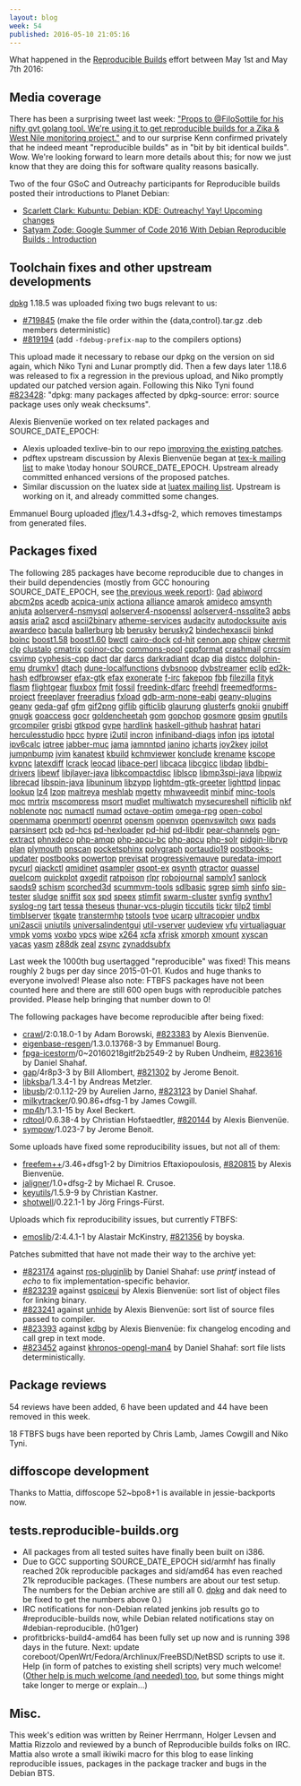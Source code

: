 ```yaml
---
layout: blog
week: 54
published: 2016-05-10 21:05:16
---
```


What happened in the [Reproducible
Builds](https://wiki.debian.org/ReproducibleBuilds) effort between May 1st and May 7th 2016:

Media coverage
--------------

There has been a surprising tweet last week: ["Props to @FiloSottile for his nifty gvt golang tool. We're using it to get reproducible builds for a Zika & West Nile monitoring project."](https://twitter.com/kennwhite/status/726785920972673024) and to our surprise Kenn confirmed privately that he indeed meant "reproducible builds" as in "bit by bit identical builds". Wow. We're looking forward to learn more details about this; for now we just know that they are doing this for software quality reasons basically.

Two of the four GSoC and Outreachy participants for Reproducible builds posted their introductions to Planet Debian:

 * [Scarlett Clark: Kubuntu: Debian: KDE: Outreachy! Yay! Upcoming changes](http://scarlettgatelyclark.com/2016/kubuntu-debian-kde-outreachy-yay-upcoming-changes/)
 * [Satyam Zode: Google Summer of Code 2016 With Debian Reproducible Builds : Introduction](https://satyamz.github.io/blog/2016/05/08/google-summer-of-code-2016-with-debian-reproducible-builds-introduction/)


Toolchain fixes and other upstream developments
-----------------------------------------------

[dpkg](https://tracker.debian.org/pkg/dpkg) 1.18.5 was uploaded fixing two bugs relevant to us:

 * [#719845](https://bugs.debian.org/719845) (make the file order within the  {data,control}.tar.gz .deb members deterministic)
 * [#819194](https://bugs.debian.org/819194) (add `-fdebug-prefix-map` to the compilers options)

This upload made it necessary to rebase our dpkg on the version on sid again, which Niko Tyni and Lunar promptly did. Then a few days later 1.18.6 was released to fix a regression in the previous upload, and Niko promptly updated our patched version again. 
Following this Niko Tyni found [#823428](https://bugs.debian.org/823428): "dpkg: many packages affected by dpkg-source: error: source package uses only weak checksums".

Alexis Bienvenüe worked on tex related packages and SOURCE_DATE_EPOCH:

 * Alexis uploaded texlive-bin to our repo [improving the existing patches](https://salsa.debian.org/reproducible-builds/texlive-bin/commits/pu/reproducible_builds).
 * pdftex upstream discussion by Alexis Bienvenüe began at [tex-k mailing list](https://www.tug.org/pipermail/tex-k/2016-May/002691.html) to make \today honour SOURCE_DATE_EPOCH. Upstream already committed enhanced versions of the proposed patches.
 * Similar discussion on the luatex side at [luatex mailing list](https://mailman.ntg.nl/pipermail/dev-luatex/2016-May/005700.html). Upstream is working on it, and already committed some changes. 

Emmanuel Bourg uploaded [jflex](https://tracker.debian.org/pkg/jflex)/1.4.3+dfsg-2, which removes timestamps from generated files.

Packages fixed
--------------


The following 285 packages have become reproducible due to changes in their
build dependencies (mostly from GCC honouring SOURCE_DATE_EPOCH, see [the previous week report](https://reproducible.alioth.debian.org/blog/posts/53/)):
[0ad](https://tracker.debian.org/0ad)
[abiword](https://tracker.debian.org/abiword)
[abcm2ps](https://tracker.debian.org/abcm2ps)
[acedb](https://tracker.debian.org/acedb)
[acpica-unix](https://tracker.debian.org/acpica-unix)
[actiona](https://tracker.debian.org/actiona)
[alliance](https://tracker.debian.org/alliance)
[amarok](https://tracker.debian.org/amarok)
[amideco](https://tracker.debian.org/amideco)
[amsynth](https://tracker.debian.org/amsynth)
[anjuta](https://tracker.debian.org/anjuta)
[aolserver4-nsmysql](https://tracker.debian.org/aolserver4-nsmysql)
[aolserver4-nsopenssl](https://tracker.debian.org/aolserver4-nsopenssl)
[aolserver4-nssqlite3](https://tracker.debian.org/aolserver4-nssqlite3)
[apbs](https://tracker.debian.org/apbs)
[aqsis](https://tracker.debian.org/aqsis)
[aria2](https://tracker.debian.org/aria2)
[ascd](https://tracker.debian.org/ascd)
[ascii2binary](https://tracker.debian.org/ascii2binary)
[atheme-services](https://tracker.debian.org/atheme-services)
[audacity](https://tracker.debian.org/audacity)
[autodocksuite](https://tracker.debian.org/autodocksuite)
[avis](https://tracker.debian.org/avis)
[awardeco](https://tracker.debian.org/awardeco)
[bacula](https://tracker.debian.org/bacula)
[ballerburg](https://tracker.debian.org/ballerburg)
[bb](https://tracker.debian.org/bb)
[berusky](https://tracker.debian.org/berusky)
[berusky2](https://tracker.debian.org/berusky2)
[bindechexascii](https://tracker.debian.org/bindechexascii)
[binkd](https://tracker.debian.org/binkd)
[boinc](https://tracker.debian.org/boinc)
[boost1.58](https://tracker.debian.org/boost1.58)
[boost1.60](https://tracker.debian.org/boost1.60)
[bwctl](https://tracker.debian.org/bwctl)
[cairo-dock](https://tracker.debian.org/cairo-dock)
[cd-hit](https://tracker.debian.org/cd-hit)
[cenon.app](https://tracker.debian.org/cenon.app)
[chipw](https://tracker.debian.org/chipw)
[ckermit](https://tracker.debian.org/ckermit)
[clp](https://tracker.debian.org/clp)
[clustalo](https://tracker.debian.org/clustalo)
[cmatrix](https://tracker.debian.org/cmatrix)
[coinor-cbc](https://tracker.debian.org/coinor-cbc)
[commons-pool](https://tracker.debian.org/commons-pool)
[cppformat](https://tracker.debian.org/cppformat)
[crashmail](https://tracker.debian.org/crashmail)
[crrcsim](https://tracker.debian.org/crrcsim)
[csvimp](https://tracker.debian.org/csvimp)
[cyphesis-cpp](https://tracker.debian.org/cyphesis-cpp)
[dact](https://tracker.debian.org/dact)
[dar](https://tracker.debian.org/dar)
[darcs](https://tracker.debian.org/darcs)
[darkradiant](https://tracker.debian.org/darkradiant)
[dcap](https://tracker.debian.org/dcap)
[dia](https://tracker.debian.org/dia)
[distcc](https://tracker.debian.org/distcc)
[dolphin-emu](https://tracker.debian.org/dolphin-emu)
[drumkv1](https://tracker.debian.org/drumkv1)
[dtach](https://tracker.debian.org/dtach)
[dune-localfunctions](https://tracker.debian.org/dune-localfunctions)
[dvbsnoop](https://tracker.debian.org/dvbsnoop)
[dvbstreamer](https://tracker.debian.org/dvbstreamer)
[eclib](https://tracker.debian.org/eclib)
[ed2k-hash](https://tracker.debian.org/ed2k-hash)
[edfbrowser](https://tracker.debian.org/edfbrowser)
[efax-gtk](https://tracker.debian.org/efax-gtk)
[efax](https://tracker.debian.org/efax)
[exonerate](https://tracker.debian.org/exonerate)
[f-irc](https://tracker.debian.org/f-irc)
[fakepop](https://tracker.debian.org/fakepop)
[fbb](https://tracker.debian.org/fbb)
[filezilla](https://tracker.debian.org/filezilla)
[fityk](https://tracker.debian.org/fityk)
[flasm](https://tracker.debian.org/flasm)
[flightgear](https://tracker.debian.org/flightgear)
[fluxbox](https://tracker.debian.org/fluxbox)
[fmit](https://tracker.debian.org/fmit)
[fossil](https://tracker.debian.org/fossil)
[freedink-dfarc](https://tracker.debian.org/freedink-dfarc)
[freehdl](https://tracker.debian.org/freehdl)
[freemedforms-project](https://tracker.debian.org/freemedforms-project)
[freeplayer](https://tracker.debian.org/freeplayer)
[freeradius](https://tracker.debian.org/freeradius)
[fxload](https://tracker.debian.org/fxload)
[gdb-arm-none-eabi](https://tracker.debian.org/gdb-arm-none-eabi)
[geany-plugins](https://tracker.debian.org/geany-plugins)
[geany](https://tracker.debian.org/geany)
[geda-gaf](https://tracker.debian.org/geda-gaf)
[gfm](https://tracker.debian.org/gfm)
[gif2png](https://tracker.debian.org/gif2png)
[giflib](https://tracker.debian.org/giflib)
[gifticlib](https://tracker.debian.org/gifticlib)
[glaurung](https://tracker.debian.org/glaurung)
[glusterfs](https://tracker.debian.org/glusterfs)
[gnokii](https://tracker.debian.org/gnokii)
[gnubiff](https://tracker.debian.org/gnubiff)
[gnugk](https://tracker.debian.org/gnugk)
[goaccess](https://tracker.debian.org/goaccess)
[gocr](https://tracker.debian.org/gocr)
[goldencheetah](https://tracker.debian.org/goldencheetah)
[gom](https://tracker.debian.org/gom)
[gopchop](https://tracker.debian.org/gopchop)
[gosmore](https://tracker.debian.org/gosmore)
[gpsim](https://tracker.debian.org/gpsim)
[gputils](https://tracker.debian.org/gputils)
[grcompiler](https://tracker.debian.org/grcompiler)
[grisbi](https://tracker.debian.org/grisbi)
[gtkpod](https://tracker.debian.org/gtkpod)
[gvpe](https://tracker.debian.org/gvpe)
[hardlink](https://tracker.debian.org/hardlink)
[haskell-github](https://tracker.debian.org/haskell-github)
[hashrat](https://tracker.debian.org/hashrat)
[hatari](https://tracker.debian.org/hatari)
[herculesstudio](https://tracker.debian.org/herculesstudio)
[hpcc](https://tracker.debian.org/hpcc)
[hypre](https://tracker.debian.org/hypre)
[i2util](https://tracker.debian.org/i2util)
[incron](https://tracker.debian.org/incron)
[infiniband-diags](https://tracker.debian.org/infiniband-diags)
[infon](https://tracker.debian.org/infon)
[ips](https://tracker.debian.org/ips)
[iptotal](https://tracker.debian.org/iptotal)
[ipv6calc](https://tracker.debian.org/ipv6calc)
[iqtree](https://tracker.debian.org/iqtree)
[jabber-muc](https://tracker.debian.org/jabber-muc)
[jama](https://tracker.debian.org/jama)
[jamnntpd](https://tracker.debian.org/jamnntpd)
[janino](https://tracker.debian.org/janino)
[jcharts](https://tracker.debian.org/jcharts)
[joy2key](https://tracker.debian.org/joy2key)
[jpilot](https://tracker.debian.org/jpilot)
[jumpnbump](https://tracker.debian.org/jumpnbump)
[jvim](https://tracker.debian.org/jvim)
[kanatest](https://tracker.debian.org/kanatest)
[kbuild](https://tracker.debian.org/kbuild)
[kchmviewer](https://tracker.debian.org/kchmviewer)
[konclude](https://tracker.debian.org/konclude)
[krename](https://tracker.debian.org/krename)
[kscope](https://tracker.debian.org/kscope)
[kvpnc](https://tracker.debian.org/kvpnc)
[latexdiff](https://tracker.debian.org/latexdiff)
[lcrack](https://tracker.debian.org/lcrack)
[leocad](https://tracker.debian.org/leocad)
[libace-perl](https://tracker.debian.org/libace-perl)
[libcaca](https://tracker.debian.org/libcaca)
[libcgicc](https://tracker.debian.org/libcgicc)
[libdap](https://tracker.debian.org/libdap)
[libdbi-drivers](https://tracker.debian.org/libdbi-drivers)
[libewf](https://tracker.debian.org/libewf)
[libjlayer-java](https://tracker.debian.org/libjlayer-java)
[libkcompactdisc](https://tracker.debian.org/libkcompactdisc)
[liblscp](https://tracker.debian.org/liblscp)
[libmp3spi-java](https://tracker.debian.org/libmp3spi-java)
[libpwiz](https://tracker.debian.org/libpwiz)
[librecad](https://tracker.debian.org/librecad)
[libspin-java](https://tracker.debian.org/libspin-java)
[libuninum](https://tracker.debian.org/libuninum)
[libzypp](https://tracker.debian.org/libzypp)
[lightdm-gtk-greeter](https://tracker.debian.org/lightdm-gtk-greeter)
[lighttpd](https://tracker.debian.org/lighttpd)
[linpac](https://tracker.debian.org/linpac)
[lookup](https://tracker.debian.org/lookup)
[lz4](https://tracker.debian.org/lz4)
[lzop](https://tracker.debian.org/lzop)
[maitreya](https://tracker.debian.org/maitreya)
[meshlab](https://tracker.debian.org/meshlab)
[mgetty](https://tracker.debian.org/mgetty)
[mhwaveedit](https://tracker.debian.org/mhwaveedit)
[minbif](https://tracker.debian.org/minbif)
[minc-tools](https://tracker.debian.org/minc-tools)
[moc](https://tracker.debian.org/moc)
[mrtrix](https://tracker.debian.org/mrtrix)
[mscompress](https://tracker.debian.org/mscompress)
[msort](https://tracker.debian.org/msort)
[mudlet](https://tracker.debian.org/mudlet)
[multiwatch](https://tracker.debian.org/multiwatch)
[mysecureshell](https://tracker.debian.org/mysecureshell)
[nifticlib](https://tracker.debian.org/nifticlib)
[nkf](https://tracker.debian.org/nkf)
[noblenote](https://tracker.debian.org/noblenote)
[nqc](https://tracker.debian.org/nqc)
[numactl](https://tracker.debian.org/numactl)
[numad](https://tracker.debian.org/numad)
[octave-optim](https://tracker.debian.org/octave-optim)
[omega-rpg](https://tracker.debian.org/omega-rpg)
[open-cobol](https://tracker.debian.org/open-cobol)
[openmama](https://tracker.debian.org/openmama)
[openmprtl](https://tracker.debian.org/openmprtl)
[openrpt](https://tracker.debian.org/openrpt)
[opensm](https://tracker.debian.org/opensm)
[openvpn](https://tracker.debian.org/openvpn)
[openvswitch](https://tracker.debian.org/openvswitch)
[owx](https://tracker.debian.org/owx)
[pads](https://tracker.debian.org/pads)
[parsinsert](https://tracker.debian.org/parsinsert)
[pcb](https://tracker.debian.org/pcb)
[pd-hcs](https://tracker.debian.org/pd-hcs)
[pd-hexloader](https://tracker.debian.org/pd-hexloader)
[pd-hid](https://tracker.debian.org/pd-hid)
[pd-libdir](https://tracker.debian.org/pd-libdir)
[pear-channels](https://tracker.debian.org/pear-channels)
[pgn-extract](https://tracker.debian.org/pgn-extract)
[phnxdeco](https://tracker.debian.org/phnxdeco)
[php-amqp](https://tracker.debian.org/php-amqp)
[php-apcu-bc](https://tracker.debian.org/php-apcu-bc)
[php-apcu](https://tracker.debian.org/php-apcu)
[php-solr](https://tracker.debian.org/php-solr)
[pidgin-librvp](https://tracker.debian.org/pidgin-librvp)
[plan](https://tracker.debian.org/plan)
[plymouth](https://tracker.debian.org/plymouth)
[pnscan](https://tracker.debian.org/pnscan)
[pocketsphinx](https://tracker.debian.org/pocketsphinx)
[polygraph](https://tracker.debian.org/polygraph)
[portaudio19](https://tracker.debian.org/portaudio19)
[postbooks-updater](https://tracker.debian.org/postbooks-updater)
[postbooks](https://tracker.debian.org/postbooks)
[powertop](https://tracker.debian.org/powertop)
[previsat](https://tracker.debian.org/previsat)
[progressivemauve](https://tracker.debian.org/progressivemauve)
[puredata-import](https://tracker.debian.org/puredata-import)
[pycurl](https://tracker.debian.org/pycurl)
[qjackctl](https://tracker.debian.org/qjackctl)
[qmidinet](https://tracker.debian.org/qmidinet)
[qsampler](https://tracker.debian.org/qsampler)
[qsopt-ex](https://tracker.debian.org/qsopt-ex)
[qsynth](https://tracker.debian.org/qsynth)
[qtractor](https://tracker.debian.org/qtractor)
[quassel](https://tracker.debian.org/quassel)
[quelcom](https://tracker.debian.org/quelcom)
[quickplot](https://tracker.debian.org/quickplot)
[qxgedit](https://tracker.debian.org/qxgedit)
[ratpoison](https://tracker.debian.org/ratpoison)
[rlpr](https://tracker.debian.org/rlpr)
[robojournal](https://tracker.debian.org/robojournal)
[samplv1](https://tracker.debian.org/samplv1)
[sanlock](https://tracker.debian.org/sanlock)
[saods9](https://tracker.debian.org/saods9)
[schism](https://tracker.debian.org/schism)
[scorched3d](https://tracker.debian.org/scorched3d)
[scummvm-tools](https://tracker.debian.org/scummvm-tools)
[sdlbasic](https://tracker.debian.org/sdlbasic)
[sgrep](https://tracker.debian.org/sgrep)
[simh](https://tracker.debian.org/simh)
[sinfo](https://tracker.debian.org/sinfo)
[sip-tester](https://tracker.debian.org/sip-tester)
[sludge](https://tracker.debian.org/sludge)
[sniffit](https://tracker.debian.org/sniffit)
[sox](https://tracker.debian.org/sox)
[spd](https://tracker.debian.org/spd)
[speex](https://tracker.debian.org/speex)
[stimfit](https://tracker.debian.org/stimfit)
[swarm-cluster](https://tracker.debian.org/swarm-cluster)
[synfig](https://tracker.debian.org/synfig)
[synthv1](https://tracker.debian.org/synthv1)
[syslog-ng](https://tracker.debian.org/syslog-ng)
[tart](https://tracker.debian.org/tart)
[tessa](https://tracker.debian.org/tessa)
[theseus](https://tracker.debian.org/theseus)
[thunar-vcs-plugin](https://tracker.debian.org/thunar-vcs-plugin)
[ticcutils](https://tracker.debian.org/ticcutils)
[tickr](https://tracker.debian.org/tickr)
[tilp2](https://tracker.debian.org/tilp2)
[timbl](https://tracker.debian.org/timbl)
[timblserver](https://tracker.debian.org/timblserver)
[tkgate](https://tracker.debian.org/tkgate)
[transtermhp](https://tracker.debian.org/transtermhp)
[tstools](https://tracker.debian.org/tstools)
[tvoe](https://tracker.debian.org/tvoe)
[ucarp](https://tracker.debian.org/ucarp)
[ultracopier](https://tracker.debian.org/ultracopier)
[undbx](https://tracker.debian.org/undbx)
[uni2ascii](https://tracker.debian.org/uni2ascii)
[uniutils](https://tracker.debian.org/uniutils)
[universalindentgui](https://tracker.debian.org/universalindentgui)
[util-vserver](https://tracker.debian.org/util-vserver)
[uudeview](https://tracker.debian.org/uudeview)
[vfu](https://tracker.debian.org/vfu)
[virtualjaguar](https://tracker.debian.org/virtualjaguar)
[vmpk](https://tracker.debian.org/vmpk)
[voms](https://tracker.debian.org/voms)
[voxbo](https://tracker.debian.org/voxbo)
[vpcs](https://tracker.debian.org/vpcs)
[wipe](https://tracker.debian.org/wipe)
[x264](https://tracker.debian.org/x264)
[xcfa](https://tracker.debian.org/xcfa)
[xfrisk](https://tracker.debian.org/xfrisk)
[xmorph](https://tracker.debian.org/xmorph)
[xmount](https://tracker.debian.org/xmount)
[xyscan](https://tracker.debian.org/xyscan)
[yacas](https://tracker.debian.org/yacas)
[yasm](https://tracker.debian.org/yasm)
[z88dk](https://tracker.debian.org/z88dk)
[zeal](https://tracker.debian.org/zeal)
[zsync](https://tracker.debian.org/zsync)
[zynaddsubfx](https://tracker.debian.org/zynaddsubfx)

Last week the 1000th bug usertagged "reproducible" was fixed! This means roughly 2 bugs per day since 2015-01-01. Kudos and huge thanks to everyone involved! Please also note: FTBFS packages have not been counted here and there are still 600 open bugs with reproducible patches provided. Please help bringing that number down to 0!

The following packages have become reproducible after being fixed:

 * [crawl](https://tracker.debian.org/pkg/crawl)/2:0.18.0-1 by Adam Borowski, [#823383](https://bugs.debian.org/823383) by Alexis Bienvenüe.
 * [eigenbase-resgen](https://tracker.debian.org/pkg/eigenbase-resgen)/1.3.0.13768-3 by Emmanuel Bourg.
 * [fpga-icestorm](https://tracker.debian.org/pkg/fpga-icestorm)/0~20160218gitf2b2549-2 by Ruben Undheim, [#823616](https://bugs.debian.org/823616) by Daniel Shahaf.
 * [gap](https://tracker.debian.org/pkg/gap)/4r8p3-3 by Bill Allombert, [#821302](https://bugs.debian.org/821302) by Jerome Benoit.
 * [libksba](https://tracker.debian.org/pkg/libksba)/1.3.4-1 by Andreas Metzler.
 * [libusb](https://tracker.debian.org/pkg/libusb)/2:0.1.12-29 by Aurelien Jarno, [#823123](https://bugs.debian.org/823123) by Daniel Shahaf.
 * [milkytracker](https://tracker.debian.org/pkg/milkytracker)/0.90.86+dfsg-1 by James Cowgill.
 * [mp4h](https://tracker.debian.org/pkg/mp4h)/1.3.1-15 by Axel Beckert.
 * [rdtool](https://tracker.debian.org/pkg/rdtool)/0.6.38-4 by Christian Hofstaedtler, [#820144](https://bugs.debian.org/820144) by Alexis Bienvenüe.
 * [sympow](https://tracker.debian.org/pkg/sympow)/1.023-7 by Jerome Benoit.

Some uploads have fixed some reproducibility issues, but not all of them:

 * [freefem++](https://tracker.debian.org/pkg/freefem++)/3.46+dfsg1-2 by Dimitrios Eftaxiopoulosis, [#820815](https://bugs.debian.org/820815) by Alexis Bienvenüe.
 * [jaligner](https://tracker.debian.org/pkg/jaligner)/1.0+dfsg-2 by Michael R. Crusoe.
 * [keyutils](https://tracker.debian.org/pkg/keyutils)/1.5.9-9 by Christian Kastner.
 * [shotwell](https://tracker.debian.org/pkg/shotwell)/0.22.1-1 by Jörg Frings-Fürst.

Uploads which fix reproducibility issues, but currently FTBFS:

 * [emoslib](https://tracker.debian.org/pkg/emoslib)/2:4.4.1-1 by Alastair McKinstry, [#821356](https://bugs.debian.org/821356) by boyska.

Patches submitted that have not made their way to the archive yet:

 * [#823174](https://bugs.debian.org/823174) against [ros-pluginlib](https://tracker.debian.org/pkg/ros-pluginlib) by Daniel Shahaf: use *printf* instead of *echo* to fix implementation-specific behavior.
 * [#823239](https://bugs.debian.org/823239) against [gspiceui](https://tracker.debian.org/pkg/gspiceui) by Alexis Bienvenüe: sort list of object files for linking binary.
 * [#823241](https://bugs.debian.org/823241) against [unhide](https://tracker.debian.org/pkg/unhide) by Alexis Bienvenüe: sort list of source files passed to compiler.
 * [#823393](https://bugs.debian.org/823393) against [kdbg](https://tracker.debian.org/pkg/kdbg) by Alexis Bienvenüe: fix changelog encoding and call grep in text mode.
 * [#823452](https://bugs.debian.org/823452) against [khronos-opengl-man4](https://tracker.debian.org/pkg/khronos-opengl-man4) by Daniel Shahaf: sort file lists deterministically.

Package reviews
---------------

54 reviews have been added, 6 have been updated and 44 have been removed in this week.

18 FTBFS bugs have been reported by Chris Lamb, James Cowgill and Niko Tyni.

diffoscope development
----------------------

Thanks to Mattia, diffoscope 52~bpo8+1 is available in jessie-backports now.

tests.reproducible-builds.org
-----------------------

 * All packages from all tested suites have finally been built on i386.
 * Due to GCC supporting SOURCE_DATE_EPOCH sid/armhf has finally reached 20k reproducible packages and sid/amd64 has even reached 21k reproducible packages. (These numbers are about our test setup. The numbers for the Debian archive are still all 0. [dpkg](https://bugs.debian.org/cgi-bin/pkgreport.cgi?src=dpkg&users=reproducible-builds@lists.alioth.debian.org&archive=both&tag=toolchain&tag=infrastructure&tag=timestamps&tag=fileordering&tag=buildpath&tag=username&tag=hostname&tag=uname&tag=randomness&tag=buildinfo&tag=cpu&tag=signatures&tag=environment&tag=umask&tag=ftbfs&tag=locale) and dak need to be fixed to get the numbers above 0.)
 * IRC notifications for non-Debian related jenkins job results go to #reproducible-builds now, while Debian related notifications stay on #debian-reproducible. (h01ger)
 * profitbricks-build4-amd64 has been fully set up now and is running 398 days in the future. Next: update coreboot/OpenWrt/Fedora/Archlinux/FreeBSD/NetBSD scripts to use it. Help (in form of patches to existing shell scripts) very much welcome! ([Other help is much welcome (and needed) too](https://jenkins.debian.net/userContent/todo.html), but some things might take longer to merge or explain…)

Misc.
-----

This week's edition was written by Reiner Herrmann, Holger Levsen and Mattia Rizzolo and reviewed by a bunch of Reproducible builds folks on IRC.
Mattia also wrote a small ikiwiki macro for this blog to ease linking reproducible issues, packages in the package tracker and bugs in the Debian BTS.
